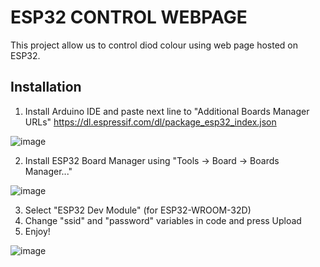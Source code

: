 # ESP32 CONTROL WEBPAGE

This project allow us to control diod colour using web page hosted on ESP32.

## Installation

1. Install Arduino IDE and paste next line to "Additional Boards Manager URLs"
https://dl.espressif.com/dl/package_esp32_index.json

![image](https://user-images.githubusercontent.com/25298523/172217860-5c9fa777-a617-48b5-807b-f9b73aae93c5.png)

2. Install ESP32 Board Manager using "Tools -> Board -> Boards Manager..."

![image](https://user-images.githubusercontent.com/25298523/172219038-53e92a97-780d-473c-87fb-c8b1c1561d18.png)

3. Select "ESP32 Dev Module" (for ESP32-WROOM-32D)
4. Change "ssid" and "password" variables in code and press Upload
5. Enjoy!

![image](https://user-images.githubusercontent.com/25298523/172221860-90c26398-33b1-4013-ae0b-b4fccd8aa4e2.png)
